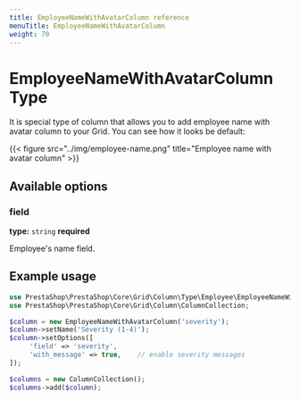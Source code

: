 ```yaml
---
title: EmployeeNameWithAvatarColumn reference
menuTitle: EmployeeNameWithAvatarColumn
weight: 70
---
```


# EmployeeNameWithAvatarColumn Type

It is special type of column that allows you to add employee name with avatar column to your Grid.
You can see how it looks be default:

{{< figure src="../img/employee-name.png" title="Employee name with avatar column" >}}

## Available options

### field

**type:** `string` **required**

Employee's name field.

## Example usage

```php
use PrestaShop\PrestaShop\Core\Grid\Column\Type\Employee\EmployeeNameWithAvatarColumn;
use PrestaShop\PrestaShop\Core\Grid\Column\ColumnCollection;

$column = new EmployeeNameWithAvatarColumn('severity');
$column->setName('Severity (1-4)');
$column->setOptions([
     'field' => 'severity',
     'with_message' => true,    // enable severity messages
]);

$columns = new ColumnCollection();
$columns->add($column);
```

